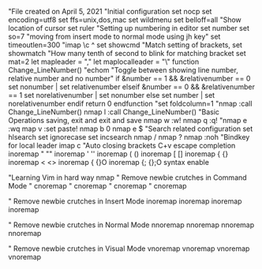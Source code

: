 "File created on April 5, 2021
"Initial configuration
set nocp
set encoding=utf8
set ffs=unix,dos,mac
set wildmenu
set belloff=all
"Show location of cursor
set ruler
"Setting up numbering in editor
set number
set so=7
"moving from insert mode to normal mode using jh key"
set timeoutlen=300
"imap \c <Esc>^ 
set showcmd
"Match setting of brackets,
set showmatch
"How many tenth of second to blink for matching bracket
set mat=2
let mapleader = ","
let maplocalleader = "\\"
function Change_LineNumber()
	"echom "Toggle between showing line number, relative number and no number" 
	if &number == 1 && &relativenumber == 0
		set nonumber | set relativenumber
	elseif &number == 0 && &relativenumber == 1
		set norelativenumber | set nonumber
	else 
		set number | set norelativenumber
	endif 
	return 0
endfunction
"set foldcolumn=1
"nmap <C-L> :call Change_LineNumber()<CR> 
nmap <leader>l :call Change_LineNumber()<CR>
"Basic Operations saving, exit and exit and save 
nmap <leader>w :w!<CR>
nmap <leader>q :q!<CR>
"nmap <leader>e :wq<CR>
map <leader>v :set paste!<CR>
nmap <leader>b 0
nmap <leader>e $
"Search related configuration
set hlsearch
set ignorecase
set incsearch
nmap <space> /
nmap <C-space> ?
nmap <Leader><space> :noh<CR>
"Bindkey for local leader
imap <localleader>c <Esc>
"Auto closing brackets C+v escape completion
inoremap " ""<left>
inoremap ' ''<left>
inoremap ( ()<left>
inoremap [ []<left>
inoremap { {}<left>
inoremap < <><left>
inoremap {<CR> {<CR>}<ESC>O
inoremap {;<CR> {<CR>};<ESC>O
syntax enable

"Learning Vim in hard way
nmap <ScrollWheelUp> <nop>
" Remove newbie crutches in Command Mode
" cnoremap <Down> <Nop>
" cnoremap <Left> <Nop>
" cnoremap <Right> <Nop>
" cnoremap <Up> <Nop>

" Remove newbie crutches in Insert Mode
inoremap <Down> <Nop>
inoremap <Left> <Nop>
inoremap <Right> <Nop>
inoremap <Up> <Nop>

" Remove newbie crutches in Normal Mode
nnoremap <Down> <Nop>
nnoremap <Left> <Nop>
nnoremap <Right> <Nop>
nnoremap <Up> <Nop>

" Remove newbie crutches in Visual Mode
vnoremap <Down> <Nop>
vnoremap <Left> <Nop>
vnoremap <Right> <Nop>
vnoremap <Up> <Nop>
